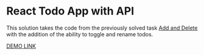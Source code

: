 # React Todo App with API

This solution takes the code from the previously solved task [Add and Delete](https://github.com/vladmakohon/react_todo-app-add-and-delete/tree/develop)
with the addition of the ability to toggle and rename todos.  

[DEMO LINK](https://vladmakohon.github.io/react_todo-app-with-api/)
